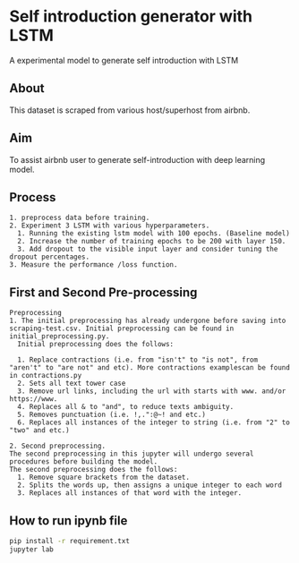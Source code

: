 # Self introduction generator with LSTM
A experimental model to generate self introduction with LSTM

## About
This dataset is scraped from various host/superhost from airbnb. 

## Aim
To assist airbnb user to generate self-introduction with deep learning model.

## Process
```
1. preprocess data before training.
2. Experiment 3 LSTM with various hyperparameters.
  1. Running the existing lstm model with 100 epochs. (Baseline model)
  2. Increase the number of training epochs to be 200 with layer 150.
  3. Add dropout to the visible input layer and consider tuning the dropout percentages.
3. Measure the performance /loss function.
```

## First and Second Pre-processing
```
Preprocessing
1. The initial preprocessing has already undergone before saving into scraping-test.csv. Initial preprocessing can be found in initial_preprocessing.py.
  Initial preprocessing does the follows:

  1. Replace contractions (i.e. from "isn't" to "is not", from "aren't" to "are not" and etc). More contractions examplescan be found in contractions.py
  2. Sets all text tower case
  3. Remove url links, including the url with starts with www. and/or https://www.
  4. Replaces all & to "and", to reduce texts ambiguity.
  5. Removes punctuation (i.e. !,.":@~! and etc.)
  6. Replaces all instances of the integer to string (i.e. from "2" to "two" and etc.)

2. Second preprocessing.
The second preprocessing in this jupyter will undergo several procedures before building the model.
The second preprocessing does the follows:
  1. Remove square brackets from the dataset.
  2. Splits the words up, then assigns a unique integer to each word
  3. Replaces all instances of that word with the integer.

```

## How to run ipynb file

```bash
pip install -r requirement.txt
jupyter lab 
```

